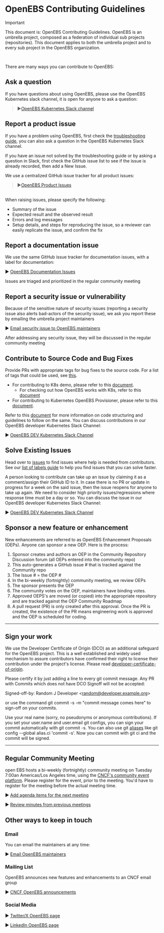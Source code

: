 # OpenEBS Contributing Guidelines 
> [!Important]
>This document is: OpenEBS Contributing Guidelines. OpenEBS is an umbrella project,  composed as a federation of individual sub projects (repositories). This document applies to both the umbrella project and to every sub project in the OpenEBS organization.
<BR>

There are many ways you can contribute to OpenEBS:
<BR>

## Ask a question
If you have questions about using OpenEBS, please use the OpenEBS Kubernetes slack channel, it is open for anyone to ask a question:
<BR>
>:arrow_forward:[OpenEBS Kubernetes Slack channel](https://kubernetes.slack.com/messages/openebs/)
## Report a product issue

If you have a problem using OpenEBS, first check the [troubleshooting guide](https://openebs.io/docs/troubleshooting), you can also ask a question in the OpenEBS Kubernetes Slack channel.

If you have an issue not solved by the troubleshooting guide or by asking a question in Slack, first check the GitHub issue list to see if the issue is already recorded, then add a New Issue. 

We use a centralized GitHub issue tracker for all product issues:
<BR>
>:arrow_forward:[OpenEBS Product Issues](https://github.com/openebs/openebs/issues)
<BR>
When raising issues, please specify the following:



* Summary of the issue
* Expected result and the observed result
* Errors and log messages
* Setup details, and steps for reproducing the issue, so a reviewer can easily replicate the issue, and confirm the fix


## Report a documentation issue

We use the same GitHub issue tracker for documentation issues, with a label for documentation:

► [OpenEBS Documentation Issues](https://github.com/openebs/openebs/labels/documentation%2Fdevel)

Issues are triaged and prioritized in the regular community meeting


## Report a security issue or vulnerability

Because of the sensitive nature of security issues (reporting a security issue also alerts bad-actors of the security issue), we ask you report these by emailing the umbrella project maintainers

► [Email security issue to OpenEBS maintainers](mailto:cncf-openebs-maintainers@lists.cncf.io)

After addressing any security issue, they will be discussed in the regular community meeting


## Contribute to Source Code and Bug Fixes

Provide PRs with appropriate tags for bug fixes to the source code. For a list of tags that could be used, see [this](https://github.com/openebs/openebs/blob/main/contribute/labels-of-issues.md).



* For contributing to K8s demo, please refer to this [document](https://github.com/openebs/openebs/blob/main/contribute/CONTRIBUTING-TO-K8S-DEMO.md).
    * For checking out how OpenEBS works with K8s, refer to this [document](https://github.com/openebs/openebs/blob/main/k8s/README.md)
* For contributing to Kubernetes OpenEBS Provisioner, please refer to this [document](https://github.com/openebs/openebs/blob/main/contribute/CONTRIBUTING-TO-KUBERNETES-OPENEBS-PROVISIONER.md).

Refer to this [document](https://github.com/openebs/openebs/blob/main/contribute/design/code-structuring.md) for more information on code structuring and guidelines to follow on the same. You can discuss contributions in our OpenEBS developer Kubernetes Slack Channel:

► [OpenEBS DEV Kubernetes Slack Channel](https://kubernetes.slack.com/messages/openebs-dev/)


## Solve Existing Issues

Head over to [issues](https://github.com/openebs/openebs/issues) to find issues where help is needed from contributors. See our [list of labels guide](https://github.com/openebs/openebs/blob/main/contribute/labels-of-issues.md) to help you find issues that you can solve faster.

A person looking to contribute can take up an issue by claiming it as a comment/assign their GitHub ID to it. In case there is no PR or update in progress for a week on the said issue, then the issue reopens for anyone to take up again. We need to consider high priority issues/regressions where response time must be a day or so. You can discuss the issue in our OpenEBS developer Kubernetes Slack Channel:

► [OpenEBS DEV Kubernetes Slack Channel](https://kubernetes.slack.com/messages/openebs-dev/)


## Sponsor a new feature or enhancement

New enhancements are referred to as OpenEBS Enhancement Proposals (OEPs). Anyone can sponsor a new OEP. Here is the process:



1. Sponsor creates and authors an OEP in the Community Repository Discussion forum (all OEPs entered into the community repo)
2. This auto-generates a GitHub issue # that is tracked against the Community repo
3. The Issue # = the OEP #
4. In the bi-weekly (fortnightly) community meeting, we review OEPs
5. The sponsor presents the OEP
6. The community votes on the OEP, maintainers have binding votes.
7. Approved OEPS's are moved (or copied) into the appropriate repository and are tracked against the OEP Community Roadmap
8. A pull request (PR) is only created after this approval. Once the PR is created, the existence of the PR means engineering work is approved and the OEP is scheduled for coding. 


---


## Sign your work

We use the Developer Certificate of Origin (DCO) as an additional safeguard for the OpenEBS project. This is a well established and widely used mechanism to assure contributors have confirmed their right to license their contribution under the project's license. Please read [developer-certificate-of-origin](https://github.com/openebs/openebs/blob/main/contribute/developer-certificate-of-origin).

Please certify it by just adding a line to every git commit message. Any PR with Commits which does not have DCO Signoff will not be accepted:

 Signed-off-by: Random J Developer &lt;random@developer.example.org>

or use the command git commit -s -m "commit message comes here" to sign-off on your commits.

Use your real name (sorry, no pseudonyms or anonymous contributions). If you set your user.name and user.email git configs, you can sign your commit automatically with git commit -s. You can also use git [aliases](https://git-scm.com/book/en/v2/Git-Basics-Git-Aliases) like git config --global alias.ci 'commit -s'. Now you can commit with git ci and the commit will be signed.


---


## Regular Community Meeting

open EBS hosts a bi-weekly (fortnightly) community meeting on Tuesday 7:00an Americas/Los Angeles time, using the [CNCF's community event platform](https://community.cncf.io/openebs-community/). Please register for the event, prior to the meeting. You'd have to register for the meeting before the actual meeting time.

► [Add agenda items for the next meeting](https://hackmd.io/tRmnyg9AQPShxFAXOyFpSA?edit)

► [Review minutes from previous meetings](https://hackmd.io/tRmnyg9AQPShxFAXOyFpSA?edit)


## Other ways to keep in touch


### Email

You can email the maintainers at any time:

► [Email OpenEBS maintainers](mailto:cncf-openebs-maintainers@lists.cncf.io)


### Mailing List

OpenEBS announces new features and enhancements to an CNCF email group

► [CNCF OpenEBS announcements](https://lists.cncf.io/g/cncf-openebs-announcements)


### Social Media

► [Twitter/X OpenEBS page](https://twitter.com/openebs)

► [LinkedIn OpenEBS page](https://www.linkedin.com/company/openebs)
